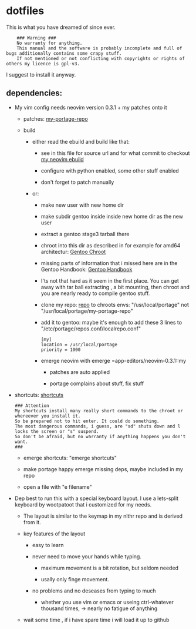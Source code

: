 # dotfiles
This is what you have dreamed of since ever.

        ### Warning ###
        No warranty for anything.
        This manual and the software is probably incomplete and full of bugs additionally contains some crapy stuff.
        If not mentioned or not conflicting with copyrights or rights of others my licence is gpl-v3.

I suggest to install it anyway.

## dependencies:

* My vim config needs neovim version 0.3.1 + my patches onto it

  * patches:  [my-portage-repo](https://github.com/alexander-n8hgeg5e/my-portage-repo/app-editors/neovim/files/)
 
  * build
 
    * either read the ebuild and build like that:

      * see in this file for source url and for what commit to checkout
         [my neovim ebuild](https://github.com/alexander-n8hgeg5e/my-portage-repo/app-editors/neovim/neovim-0.3.1.ebuild)
  
      * configure with python enabled, some other stuff enabled
      
      * don't forget to patch manually
  
    * or:
  
      * make new user with new home dir
  
      * make subdir gentoo inside inside new home dir as the new user
  
      * extract a gentoo stage3 tarball there
  
      * chroot into this dir as described in for example for amd64 architectur:
        [Gentoo Chroot](https://wiki.gentoo.org/wiki/Handbook:AMD64/Installation/Base#Chrooting)
  
      * missing parts of information that i missed here are in the Gentoo Handbook:
        [Gentoo Handbook](https://wiki.gentoo.org/wiki/Handbook:Main_Page)
  
      * I'ts not that hard as it seem in the first place.
        You can get away with tar ball extracting , a bit mounting, then chroot
        and you are nearly ready to compile gentoo stuff.
  
      * clone my repo: [repo](https://github.com/alexander-n8hgeg5e/my-portage-repo)
        to chroots envs: "/usr/local/portage" not "/usr/local/portage/my-portage-repo"
  
      * add it to gentoo:
        maybe it's enough to add these 3 lines to 
        "/etc/portage/repos.conf/localrepo.conf"
        ```
        [my]
        location = /usr/local/portage
        priority = 1000
        ```
  
      * emerge neovim with emerge =app-editors/neovim-0.3.1::my
  
        * patches are auto applied
  
        * portage complains about stuff, fix stuff
  
* shortcuts: [shortcuts](https://github.com/alexander-n8hgeg5e/shortcuts)

      ### Attention
      My shortcuts install many really short commands to the chroot or whereever you install it.
      So be prepared not to hit enter. It could do something.
      The most dangerous commands, i guess, are "sd" shuts down and l locks the screen or "s" suspend.
      So don't be afraid, but no warranty if anything happens you don't want.
      ###

  * emerge shortcuts: "emerge shortcuts"

  * make portage happy emerge missing deps, maybe included in my repo

  * open a file with "e filename"

* Dep best to run this with a special keyboard layout. I use a lets-split keyboard by wootpatoot that i customized for my needs.

  * The layout is similar to the keymap in my nlthr repo and is derived from it.

  * key features of the layout

    * easy to learn
  
    * never need to move your hands while typing.
  
      * maximum movement is a bit rotation, but seldom needed
  
      * usally only finge movement.
  
    * no problems and no deseases from typing to much
  
      * whether you use vim or emacs or 
        useing ctrl-whatever thousand times,
        -> nearly no fatigue of anything
  
  * wait some time , if i have spare time i will load it up to github 
